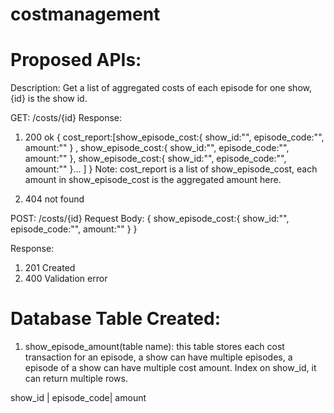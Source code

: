 # costmanagement

# Proposed APIs:

Description: Get a list of aggregated costs of each episode for one show, {id} is the show id. 

GET: /costs/{id}
Response:
1) 200 ok
{
    cost_report:[show_episode_cost:{
        show_id:"",
        episode_code:"",
        amount:""
    } ,
    show_episode_cost:{
        show_id:"",
        episode_code:"",
        amount:""
    },
    show_episode_cost:{
        show_id:"",
        episode_code:"",
        amount:""
    }... ]
}
Note: cost_report is a list of show_episode_cost, each amount in show_episode_cost is the aggregated amount here.

2) 404 not found

POST: /costs/{id}
Request Body:
{
    show_episode_cost:{
        show_id:"",
        episode_code:"",
        amount:""
    }
}

Response:
1) 201 Created
2) 400 Validation error


# Database Table Created:

1) show_episode_amount(table name): this table stores each cost transaction for an episode, a show can have multiple episodes, a episode of a show can have multiple cost amount. Index on show_id, it can return multiple rows.

show_id | episode_code| amount
